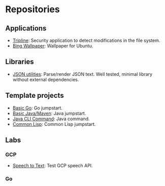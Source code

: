 # Repositories
## Applications

* [Tripline](https://github.com/branscha/app-tripline): Security application to detect modifications in the file system.
* [Bing Wallpaper](https://github.com/branscha/app-bing-wallpaper): Wallpaper for Ubuntu.

## Libraries

* [JSON utilities](https://github.com/branscha/lib-jsonutil): Parse/render JSON text. Well tested, minimal library without external dependencies.

## Template projects

* [Basic Go](https://github.com/branscha/tmplt-basic-go): Go jumpstart.
* [Basic Java/Maven](https://github.com/branscha/tmplt-basic-maven): Java jumpstart.
* [Java CLI Command](https://github.com/branscha/tmplt-java-cli-cmd): Java command.
* [Common Lisp](https://github.com/branscha/tmplt-basic-lisp): Common Lisp jumpstart.

## Labs
### GCP

* [Speech to Text](https://github.com/branscha/speech-to-text): Test GCP speech API.

### Go

